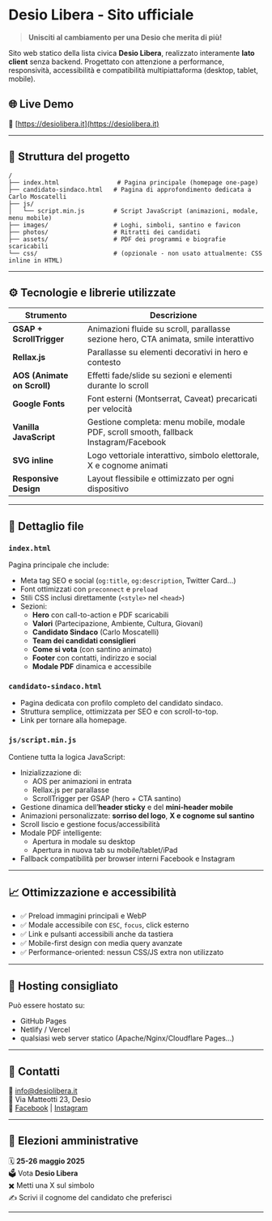 # Desio Libera - Sito ufficiale

> **Unisciti al cambiamento per una Desio che merita di più!**

Sito web statico della lista civica **Desio Libera**, realizzato interamente **lato client** senza backend. Progettato con attenzione a performance, responsività, accessibilità e compatibilità multipiattaforma (desktop, tablet, mobile).

## 🌐 Live Demo

🔗 [https://desiolibera.it](https://desiolibera.it)

---

## 📁 Struttura del progetto

```plaintext
/
├── index.html                # Pagina principale (homepage one-page)
├── candidato-sindaco.html   # Pagina di approfondimento dedicata a Carlo Moscatelli
├── js/
│   └── script.min.js        # Script JavaScript (animazioni, modale, menu mobile)
├── images/                  # Loghi, simboli, santino e favicon
├── photos/                  # Ritratti dei candidati
├── assets/                  # PDF dei programmi e biografie scaricabili
└── css/                     # (opzionale - non usato attualmente: CSS inline in HTML)
```

---

## ⚙️ Tecnologie e librerie utilizzate

| Strumento                 | Descrizione                                                                                     |
|---------------------------|------------------------------------------------------------------------------------------------|
| **GSAP + ScrollTrigger**  | Animazioni fluide su scroll, parallasse sezione hero, CTA animata, smile interattivo           |
| **Rellax.js**             | Parallasse su elementi decorativi in hero e contesto                                           |
| **AOS (Animate on Scroll)** | Effetti fade/slide su sezioni e elementi durante lo scroll                                   |
| **Google Fonts**          | Font esterni (Montserrat, Caveat) precaricati per velocità                                     |
| **Vanilla JavaScript**    | Gestione completa: menu mobile, modale PDF, scroll smooth, fallback Instagram/Facebook         |
| **SVG inline**            | Logo vettoriale interattivo, simbolo elettorale, X e cognome animati                           |
| **Responsive Design**     | Layout flessibile e ottimizzato per ogni dispositivo                                           |

---

## 📄 Dettaglio file

### `index.html`
Pagina principale che include:

- Meta tag SEO e social (`og:title`, `og:description`, Twitter Card…)
- Font ottimizzati con `preconnect` e `preload`
- Stili CSS inclusi direttamente (`<style>` nel `<head>`)
- Sezioni:
  - **Hero** con call-to-action e PDF scaricabili
  - **Valori** (Partecipazione, Ambiente, Cultura, Giovani)
  - **Candidato Sindaco** (Carlo Moscatelli)
  - **Team dei candidati consiglieri**
  - **Come si vota** (con santino animato)
  - **Footer** con contatti, indirizzo e social
  - **Modale PDF** dinamica e accessibile

### `candidato-sindaco.html`
- Pagina dedicata con profilo completo del candidato sindaco.
- Struttura semplice, ottimizzata per SEO e con scroll-to-top.
- Link per tornare alla homepage.

### `js/script.min.js`
Contiene tutta la logica JavaScript:

- Inizializzazione di:
  - AOS per animazioni in entrata
  - Rellax.js per parallasse
  - ScrollTrigger per GSAP (hero + CTA santino)
- Gestione dinamica dell’**header sticky** e del **mini-header mobile**
- Animazioni personalizzate: **sorriso del logo**, **X e cognome sul santino**
- Scroll liscio e gestione focus/accessibilità
- Modale PDF intelligente:
  - Apertura in modale su desktop
  - Apertura in nuova tab su mobile/tablet/iPad
- Fallback compatibilità per browser interni Facebook e Instagram

---

## 📈 Ottimizzazione e accessibilità

- ✅ Preload immagini principali e WebP
- ✅ Modale accessibile con `ESC`, `focus`, click esterno
- ✅ Link e pulsanti accessibili anche da tastiera
- ✅ Mobile-first design con media query avanzate
- ✅ Performance-oriented: nessun CSS/JS extra non utilizzato

---

## 🚀 Hosting consigliato

Può essere hostato su:
- GitHub Pages
- Netlify / Vercel
- qualsiasi web server statico (Apache/Nginx/Cloudflare Pages…)

---

## 📮 Contatti

📧 info@desiolibera.it  
📍 Via Matteotti 23, Desio  
📱 [Facebook](https://www.facebook.com/DesioLiberaListaCivica) | [Instagram](https://www.instagram.com/desiolibera/)

---

## 📅 Elezioni amministrative

🗓️ **25-26 maggio 2025**  
🗳️ Vota **Desio Libera**  
✖️ Metti una X sul simbolo  
✍️ Scrivi il cognome del candidato che preferisci

---
